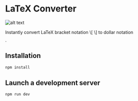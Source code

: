 # LaTeX Converter

![alt text](image.png)

Instantly convert LaTeX bracket notation \\[ \\] to dollar notation $$ $$.

## Installation

```bash
npm install
```

## Launch a development server

```bash
npm run dev
```
